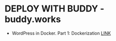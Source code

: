 # DEPLOY WITH BUDDY - buddy.works

* WordPress in Docker. Part 1: Dockerization [LINK](https://buddy.works/guides/wordpress-docker-kubernetes-part-1)

